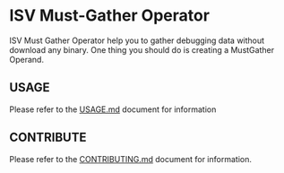 # ISV Must-Gather Operator
ISV Must Gather Operator help you to gather debugging data without download any binary. One thing you should do is creating a MustGather Operand.


## USAGE
Please refer to the [USAGE.md](docs/USAGE.md) document for information

## CONTRIBUTE
Please refer to the [CONTRIBUTING.md](docs/CONTRIBUTING.md) document for information.